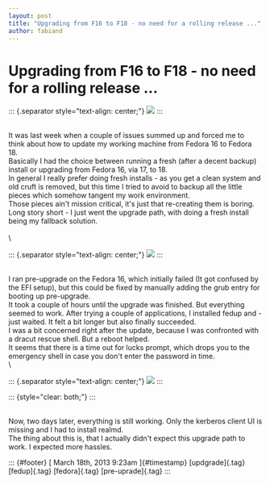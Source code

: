 ```yaml
---
layout: post
title: "Upgrading from F16 to F18 - no need for a rolling release ..."
author: fabiand
---
```



Upgrading from F16 to F18 - no need for a rolling release \...
==============================================================

::: {.separator style="text-align: center;"}
[![](https://fedoraproject.org/static/images/banners/f16release.png)](https://fedoraproject.org/static/images/banners/f16release.png)
:::

\
It was last week when a couple of issues summed up and forced me to
think about how to update my working machine from Fedora 16 to Fedora
18.\
Basically I had the choice between running a fresh (after a decent
backup)  install or upgrading from Fedora 16, via 17, to 18.\
In general I really prefer doing fresh installs - as you get a clean
system and old cruft is removed, but this time I tried to avoid to
backup all the little pieces which somehow tangent my work environment.\
Those pieces ain't mission critical, it's just that re-creating them is
boring.\
Long story short - I just went the upgrade path, with doing a fresh
install being my fallback solution.\
\
\

::: {.separator style="text-align: center;"}
[![](https://fedoraproject.org/static/images/banners/f17release.png)](https://fedoraproject.org/static/images/banners/f17release.png)
:::

\
I ran pre-upgrade on the Fedora 16, which initially failed (It got
confused by the EFI setup), but this could be fixed by manually adding
the grub entry for booting up pre-upgrade.\
It took a couple of hours until the upgrade was finished. But everything
seemed to work. After trying a couple of applications, I installed fedup
and - just waited. It felt a bit longer but also finally succeeded.\
I was a bit concerned right after the update, because I was confronted
with a dracut rescue shell. But a reboot helped.\
It seems that there is a time out for lucks prompt, which drops you to
the emergency shell in case you don't enter the password in time.\
\

::: {.separator style="text-align: center;"}
[![](https://fedoraproject.org/static/images/banners/f18release.png)](https://fedoraproject.org/static/images/banners/f18release.png)
:::

::: {style="clear: both;"}
:::

\
Now, two days later, everything is still working. Only the kerberos
client UI is missing and I had to install realmd.\
The thing about this is, that I actually didn't expect this upgrade path
to work. I expected more hassles.

::: {#footer}
[ March 18th, 2013 9:23am ]{#timestamp} [updgrade]{.tag} [fedup]{.tag}
[fedora]{.tag} [pre-uprade]{.tag}
:::
